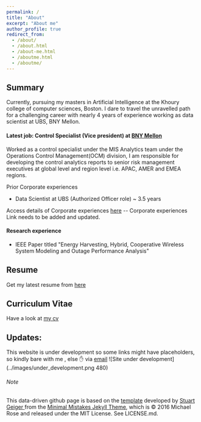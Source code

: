 ```yaml
---
permalink: /
title: "About"
excerpt: "About me"
author_profile: true
redirect_from: 
  - /about/
  - /about.html
  - /about-me.html
  - /aboutme.html
  - /aboutme/
---
```

## Summary
Currently, pursuing my masters in Artificial Intelligence at the Khoury college of computer sciences, Boston. 
I dare to travel the unravelled path for a challenging career with nearly 4 years of experience working as data scientist at UBS, BNY Mellon.

#### Latest job: Control Specialist (Vice president) at [BNY Mellon](https://www.bnymellon.com/)
Worked as a control specialist under the MIS Analytics team under the Operations Control Management(OCM) division,
I am responsible for developing the control analytics reports to senior risk management executives at global level and region level i.e. APAC, AMER and EMEA regions.

Prior Corporate experiences 
- Data Scientist at UBS (Authorized Officer role) ~ 3.5 years

Access details of Corporate experiences [here]() -- Corporate experiences Link needs to be added and updated.

#### Research experience
- IEEE Paper titled "Energy Harvesting, Hybrid, Cooperative Wireless System Modeling and Outage Performance Analysis"

## Resume
Get my latest resume from [here](https://praphulsamavedam.github.io/resume/)
## Curriculum Vitae
Have a look at [my cv](https://praphulsamavedam.github.io/cv/)    

## Updates:
This website is under development so some links might have placeholders, so kindly bare with me , else :raised_hand: via 
[email](mailto:praphulsamavedam@gmail.com;samavedam.m@northeastern.edu)
![Site under development](../images/under_development.png 480)

























###### Note
This data-driven github page is based on the [template](https://academicpages.github.io/) developed by [Stuart Geiger
](https://github.com/staeiou) from the [Minimal Mistakes Jekyll Theme](https://mmistakes.github.io/minimal-mistakes/), which is © 2016 Michael Rose and released under the MIT License. See LICENSE.md.
 